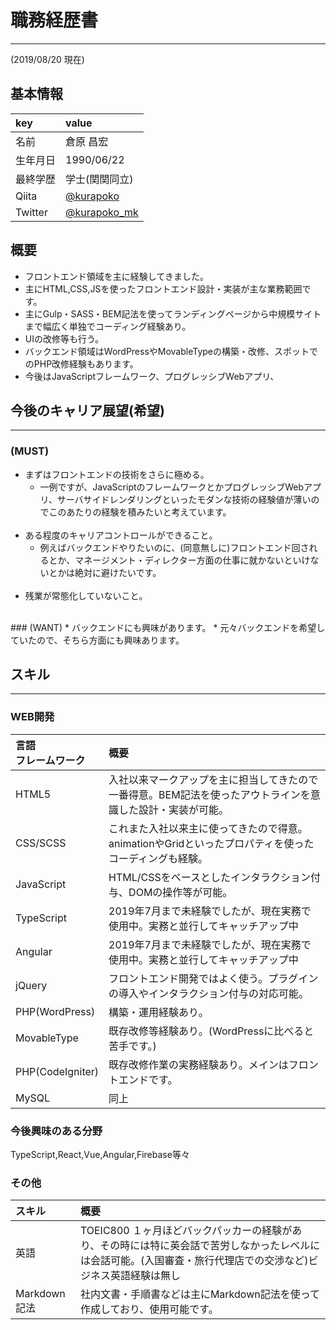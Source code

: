 # 職務経歴書
***
(2019/08/20 現在)
## 基本情報

|key|value|
|:--|:--|
|名前|倉原 昌宏|
|生年月日|1990/06/22|
|最終学歴|学士(関関同立)|
|Qiita|[@kurapoko](https://qiita.com/kurapoko "@kurapoko")|
|Twitter|[@kurapoko_mk](https://twitter.com/kurapoko_mk "@kurapoko_mk")|

## 概要
- フロントエンド領域を主に経験してきました。
- 主にHTML,CSS,JSを使ったフロントエンド設計・実装が主な業務範囲です。
- 主にGulp・SASS・BEM記法を使ってランディングページから中規模サイトまで幅広く単独でコーディング経験あり。
- UIの改修等も行う。
- バックエンド領域はWordPressやMovableTypeの構築・改修、スポットでのPHP改修経験もあります。
- 今後はJavaScriptフレームワーク、プログレッシブWebアプリ、

## 今後のキャリア展望(希望)
***
### (MUST)
* まずはフロントエンドの技術をさらに極める。
  * 一例ですが、JavaScriptのフレームワークとかプログレッシブWebアプリ、サーバサイドレンダリングといったモダンな技術の経験値が薄いのでこのあたりの経験を積みたいと考えています。
  <br>
* ある程度のキャリアコントロールができること。
  * 例えばバックエンドやりたいのに、(同意無しに)フロントエンド回されるとか、マネージメント・ディレクター方面の仕事に就かないといけないとかは絶対に避けたいです。
  <br>
* 残業が常態化していないこと。
<br>
### (WANT)
* バックエンドにも興味があります。
  * 元々バックエンドを希望していたので、そちら方面にも興味あります。


## スキル
***
### WEB開発
|言語<br>フレームワーク<br>|概要|
|:--|:--|
|HTML5|入社以来マークアップを主に担当してきたので一番得意。BEM記法を使ったアウトラインを意識した設計・実装が可能。|
|CSS/SCSS|これまた入社以来主に使ってきたので得意。animationやGridといったプロパティを使ったコーディングも経験。|
|JavaScript|HTML/CSSをベースとしたインタラクション付与、DOMの操作等が可能。|
|TypeScript| 2019年7月まで未経験でしたが、現在実務で使用中。実務と並行してキャッチアップ中|
|Angular| 2019年7月まで未経験でしたが、現在実務で使用中。実務と並行してキャッチアップ中|
|jQuery| フロントエンド開発ではよく使う。プラグインの導入やインタラクション付与の対応可能。|
|PHP(WordPress)|構築・運用経験あり。|
|MovableType|既存改修等経験あり。(WordPressに比べると苦手です。)|
|PHP(CodeIgniter)|既存改修作業の実務経験あり。メインはフロントエンドです。|
|MySQL|同上|

### 今後興味のある分野 
TypeScript,React,Vue,Angular,Firebase等々

### その他
|スキル|概要|
|:--|:--|
|英語|TOEIC800 １ヶ月ほどバックパッカーの経験があり、その時には特に英会話で苦労しなかったレベルには会話可能。(入国審査・旅行代理店での交渉など)ビジネス英語経験は無し|
|Markdown記法|社内文書・手順書などは主にMarkdown記法を使って作成しており、使用可能です。|
